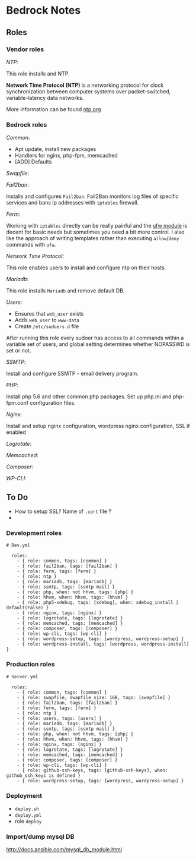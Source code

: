 # Bedrock Notes

## Roles 

### Vendor roles 

_NTP_:

This role installs and NTP.

__Network Time Protocol (NTP)__ is a networking protocol for clock synchronization between computer systems over packet-switched, variable-latency data networks. 

More information can be found [ntp.org](http://www.pool.ntp.org/en/)


### Bedrock roles 

_Common_:

* Apt update, install new packages
* Handlers for nginx, php-fpm, memcached
* [ADD] Defaults

_Swapfile_:

_Fail2ban_:

Installs and configures `Fail2ban`. Fail2Ban monitors log files of specific services and bans ip addresses with `iptables` firewall. 

_Ferm_:

Working with `iptables` directly can be really painful and the [ufw module](http://docs.ansible.com/ufw_module.html) is decent for basic needs but sometimes you need a bit more control. I also like the approach of writing templates rather than executing `allow`/`deny` commands with `ufw`.

_Network Time Protocol_:

This role enables users to install and configure ntp on their hosts.

_Mariadb_:

This role installs `Mariadb` and remove default DB.

_Users_:

* Ensures that `web_user` exists
* Adds `web_user` to `www-data`
* Create `/etc/sudoers.d` file

After running this role every sudoer has access to all commands within a variable set of users, and global setting determines whether NOPASSWD is set or not.


_SSMTP_:

Install and configure SSMTP - email delivery program.

_PHP_:

Install php 5.6 and other common php packages. Set up php.ini and php-fpm.conf configuration files.

_Nginx_:

Install and setup nginx configuration, wordpress nginx configuration, SSL if enabled

_Logrotate_:



_Memcached_:

_Composer_:

_WP-CLI_:

## To Do

- How to setup SSL? Name of `.cert` file ? 
- 

### Development roles

```
# Dev.yml

  roles:
    - { role: common, tags: [common] }
    - { role: fail2ban, tags: [fail2ban] }
    - { role: ferm, tags: [ferm] }
    - { role: ntp }
    - { role: mariadb, tags: [mariadb] }
    - { role: ssmtp, tags: [ssmtp mail] }
    - { role: php, when: not hhvm, tags: [php] }
    - { role: hhvm, when: hhvm, tags: [hhvm] }
    - { role: php5-xdebug, tags: [xdebug], when: xdebug_install | default(False) }
    - { role: nginx, tags: [nginx] }
    - { role: logrotate, tags: [logrotate] }
    - { role: memcached, tags: [memcached] }
    - { role: composer, tags: [composer] }
    - { role: wp-cli, tags: [wp-cli] }
    - { role: wordpress-setup, tags: [wordpress, wordpress-setup] }
    - { role: wordpress-install, tags: [wordpress, wordpress-install] }
```

### Production roles

```
# Server.yml

  roles:
    - { role: common, tags: [common] }
    - { role: swapfile, swapfile_size: 1GB, tags: [swapfile] }
    - { role: fail2ban, tags: [fail2ban] }
    - { role: ferm, tags: [ferm] }
    - { role: ntp }
    - { role: users, tags: [users] }
    - { role: mariadb, tags: [mariadb] }
    - { role: ssmtp, tags: [ssmtp mail] }
    - { role: php, when: not hhvm, tags: [php] }
    - { role: hhvm, when: hhvm, tags: [hhvm] }
    - { role: nginx, tags: [nginx] }
    - { role: logrotate, tags: [logrotate] }
    - { role: memcached, tags: [memcached] }
    - { role: composer, tags: [composer] }
    - { role: wp-cli, tags: [wp-cli] }
    - { role: github-ssh-keys, tags: [github-ssh-keys], when: github_ssh_keys is defined }
    - { role: wordpress-setup, tags: [wordpress, wordpress-setup] }
```

### Deployment 

* `deploy.sh`
* `deploy.yml`
* role `deploy`

### Import/dump mysql DB

http://docs.ansible.com/mysql_db_module.html
